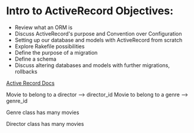# Intro to ActiveRecord Objectives:

- Review what an ORM is 
- Discuss ActiveRecord's purpose and Convention over Configuration 
- Setting up our database and models with ActiveRecord from scratch 
- Explore Rakefile possibilities 
- Define the purpose of a migration 
- Define a schema 
- Discuss altering databases and models with further migrations, rollbacks

[Active Record Docs](https://guides.rubyonrails.org/active_record_basics.html)



Movie to belong to a director --> director_id
Movie to belong to a genre  --> genre_id 

Genre class
has many movies

Director class
has many movies 
